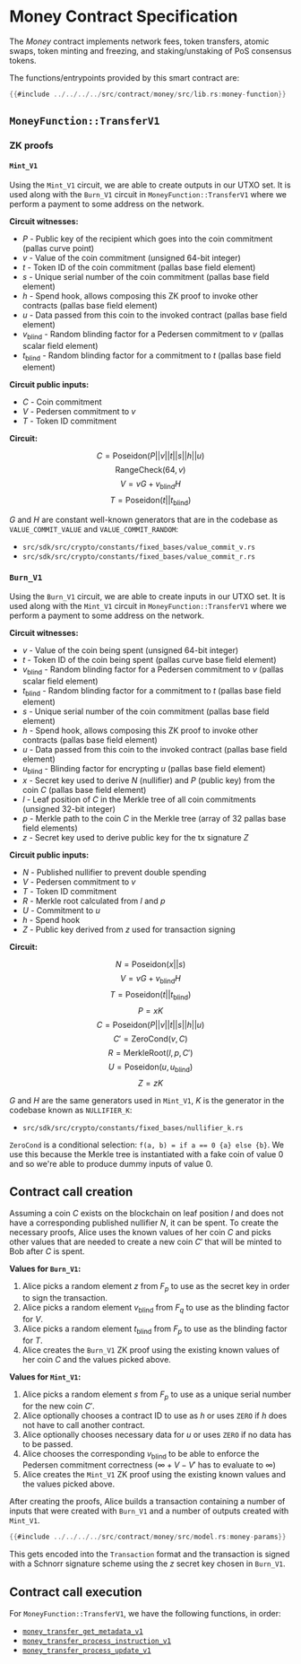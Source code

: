 # Money Contract Specification

The _Money_ contract implements network fees, token transfers,
atomic swaps, token minting and freezing, and staking/unstaking of
PoS consensus tokens.

The functions/entrypoints provided by this smart contract are:
```rust
{{#include ../../../../src/contract/money/src/lib.rs:money-function}}
```

## `MoneyFunction::TransferV1`


### ZK proofs

#### `Mint_V1`

Using the `Mint_V1` circuit, we are able to create outputs
in our UTXO set. It is used along with the `Burn_V1` circuit in
`MoneyFunction::TransferV1` where we perform a payment to some address
on the network.

**Circuit witnesses:**

* $P$ - Public key of the recipient which goes into the coin commitment (pallas curve point)
* $v$ - Value of the coin commitment (unsigned 64-bit integer)
* $t$ - Token ID of the coin commitment (pallas base field element)
* $s$ - Unique serial number of the coin commitment (pallas base field element)
* $h$ - Spend hook, allows composing this ZK proof to invoke other contracts (pallas base field element)
* $u$ - Data passed from this coin to the invoked contract (pallas base field element)
* $v_{\text{blind}}$ - Random blinding factor for a Pedersen commitment to $v$ (pallas scalar field element)
* $t_{\text{blind}}$ - Random blinding factor for a commitment to $t$ (pallas base field element)

**Circuit public inputs:**

* $C$ - Coin commitment
* $V$ - Pedersen commitment to $v$
* $T$ - Token ID commitment

**Circuit:**

$$ C = \text{Poseidon}(P || v || t || s || h || u) $$
$$ \text{RangeCheck}(64, v) $$
$$ V = vG + v_{\text{blind}}H $$
$$ T = \text{Poseidon}(t || t_{\text{blind}}) $$

$G$ and $H$ are constant well-known generators that are in the codebase
as `VALUE_COMMIT_VALUE` and `VALUE_COMMIT_RANDOM`:


* `src/sdk/src/crypto/constants/fixed_bases/value_commit_v.rs`
* `src/sdk/src/crypto/constants/fixed_bases/value_commit_r.rs`

### `Burn_V1`

Using the `Burn_V1` circuit, we are able to create inputs in
our UTXO set. It is used along with the `Mint_V1` circuit in
`MoneyFunction::TransferV1` where we perform a payment to some address
on the network.

**Circuit witnesses:**

* $v$ - Value of the coin being spent (unsigned 64-bit integer)
* $t$ - Token ID of the coin being spent (pallas curve base field element)
* $v_{\text{blind}}$ - Random blinding factor for a Pedersen commitment to $v$ (pallas scalar field element)
* $t_{\text{blind}}$ - Random blinding factor for a commitment to $t$ (pallas base field element)
* $s$ - Unique serial number of the coin commitment (pallas base field element)
* $h$ - Spend hook, allows composing this ZK proof to invoke other contracts (pallas base field element)
* $u$ - Data passed from this coin to the invoked contract (pallas base field element)
* $u_{\text{blind}}$ - Blinding factor for encrypting $u$ (pallas base field element)
* $x$ - Secret key used to derive $N$ (nullifier) and $P$ (public key) from the coin $C$ (pallas base field element)
* $l$ - Leaf position of $C$ in the Merkle tree of all coin commitments (unsigned 32-bit integer)
* $p$ - Merkle path to the coin $C$ in the Merkle tree (array of 32 pallas base field elements)
* $z$ - Secret key used to derive public key for the tx signature $Z$

**Circuit public inputs:**

* $N$ - Published nullifier to prevent double spending
* $V$ - Pedersen commitment to $v$
* $T$ - Token ID commitment
* $R$ - Merkle root calculated from $l$ and $p$
* $U$ - Commitment to $u$
* $h$ - Spend hook
* $Z$ - Public key derived from $z$ used for transaction signing

**Circuit:**

$$ N = \text{Poseidon}(x || s) $$
$$ V = vG + v_{\text{blind}}H $$
$$ T = \text{Poseidon}(t || t_{\text{blind}}) $$
$$ P = xK $$
$$ C = \text{Poseidon}(P || v || t || s || h || u) $$
$$ C' = \text{ZeroCond}(v, C) $$
$$ R = \text{MerkleRoot}(l, p, C') $$
$$ U = \text{Poseidon}(u, u_{\text{blind}}) $$
$$ Z = zK $$

$G$ and $H$ are the same generators used in `Mint_V1`, $K$ is the
generator in the codebase known as `NULLIFIER_K`:

* `src/sdk/src/crypto/constants/fixed_bases/nullifier_k.rs`

`ZeroCond` is a conditional selection: `f(a, b) = if a == 0 {a} else {b}`.
We use this because the Merkle tree is instantiated with a fake coin of
value 0 and so we're able to produce dummy inputs of value 0.

## Contract call creation

Assuming a coin $C$ exists on the blockchain on leaf position $l$ and
does not have a corresponding published nullifier $N$, it can be spent.
To create the necessary proofs, Alice uses the known values of her
coin $C$ and picks other values that are needed to create a new coin
$C'$ that will be minted to Bob after $C$ is spent.

**Values for `Burn_V1`:**

1. Alice picks a random element $z$ from $F_p$ to use as the secret key
   in order to sign the transaction.
2. Alice picks a random element $v_{\text{blind}}$ from $F_q$ to use
   as the blinding factor for $V$.
3. Alice picks a random element $t_{\text{blind}}$ from $F_p$ to use
   as the blinding factor for $T$.
4. Alice creates the `Burn_V1` ZK proof using the existing known values
   of her coin $C$ and the values picked above.

**Values for `Mint_V1`:**

1. Alice picks a random element $s$ from $F_p$ to use as a unique serial
   number for the new coin $C'$.
2. Alice optionally chooses a contract ID to use as $h$ or uses `ZERO`
   if $h$ does not have to call another contract.
3. Alice optionally chooses necessary data for $u$ or uses `ZERO`
   if no data has to be passed.
4. Alice chooses the corresponding $v_{\text{blind}}$ to be able to
   enforce the Pedersen commitment correctness ($\infty + V - V'$ has
   to evaluate to $\infty$)
5. Alice creates the `Mint_V1` ZK proof using the existing known values
   and the values picked above.

After creating the proofs, Alice builds a transaction containing a
number of inputs that were created with `Burn_V1` and a number of
outputs created with `Mint_V1`.

```rust
{{#include ../../../../src/contract/money/src/model.rs:money-params}}
```

This gets encoded into the `Transaction` format and the transaction is
signed with a Schnorr signature scheme using the $z$ secret key chosen
in `Burn_V1`.

## Contract call execution

For `MoneyFunction::TransferV1`, we have the following functions, in
order:

* [`money_transfer_get_metadata_v1`](https://github.com/darkrenaissance/darkfi/blob/master/src/contract/money/src/entrypoint/transfer_v1.rs#L42)
* [`money_transfer_process_instruction_v1`](https://github.com/darkrenaissance/darkfi/blob/master/src/contract/money/src/entrypoint/transfer_v1.rs#L106)
* [`money_transfer_process_update_v1`](https://github.com/darkrenaissance/darkfi/blob/master/src/contract/money/src/entrypoint/transfer_v1.rs#L258)
